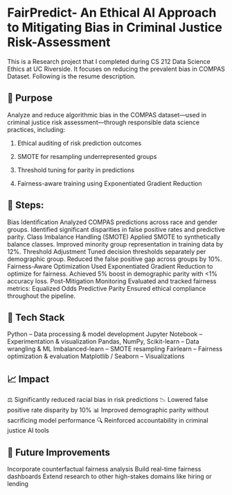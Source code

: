 # FairPredict- An Ethical AI Approach to Mitigating Bias in Criminal Justice Risk-Assessment

This is a Research project that I completed during CS 212 Data Science Ethics at UC Riverside. It focuses on reducing the prevalent bias in COMPAS Dataset. Following is the resume description.

## 🧠 Purpose

Analyze and reduce algorithmic bias in the COMPAS dataset—used in criminal justice risk assessment—through responsible data science practices, including:
  1. Ethical auditing of risk prediction outcomes
  
  2. SMOTE for resampling underrepresented groups

  3. Threshold tuning for parity in predictions
   
  4. Fairness-aware training using Exponentiated Gradient Reduction

## 🔄 Steps:

Bias Identification
Analyzed COMPAS predictions across race and gender groups.
Identified significant disparities in false positive rates and predictive parity.
Class Imbalance Handling (SMOTE)
Applied SMOTE to synthetically balance classes.
Improved minority group representation in training data by 12%.
Threshold Adjustment
Tuned decision thresholds separately per demographic group.
Reduced the false positive gap across groups by 10%.
Fairness-Aware Optimization
Used Exponentiated Gradient Reduction to optimize for fairness.
Achieved 5% boost in demographic parity with <1% accuracy loss.
Post-Mitigation Monitoring
Evaluated and tracked fairness metrics:
Equalized Odds
Predictive Parity
Ensured ethical compliance throughout the pipeline.

## 🧰 Tech Stack

Python – Data processing & model development
Jupyter Notebook – Experimentation & visualization
Pandas, NumPy, Scikit-learn – Data wrangling & ML
Imbalanced-learn – SMOTE resampling
Fairlearn – Fairness optimization & evaluation
Matplotlib / Seaborn – Visualizations

## 📈 Impact

⚖️ Significantly reduced racial bias in risk predictions
📉 Lowered false positive rate disparity by 10%
📊 Improved demographic parity without sacrificing model performance
🔍 Reinforced accountability in criminal justice AI tools

## 🧩 Future Improvements

Incorporate counterfactual fairness analysis
Build real-time fairness dashboards
Extend research to other high-stakes domains like hiring or lending



